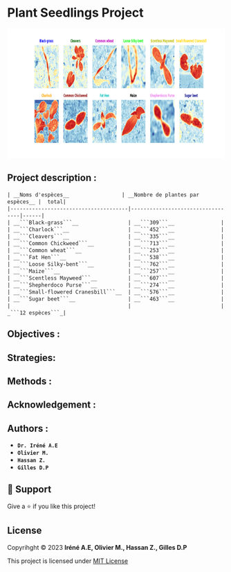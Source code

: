 # <!-- TITLE --> Plant Seedlings Project
<img width="1000px" height="300px" src="images/out.png"></img>

## Project description :

    | __Noms d'espèces__                 | __Nombre de plantes par espèces__ |  total|
    |--------------------------------------|----------------------------------|------|
    | __```Black-grass```__                | __```309```__               |
    | __```Charlock```__                   | __```452```__               |
    | __```Cleavers```__                   | __```335```__               |
    | __```Common Chickweed```__           | __```713```__               |
    | __```Common wheat```__               | __```253```__               |
    | __```Fat Hen```__                    | __```538```__               |
    | __```Loose Silky-bent```__           | __```762```__               |
    | __```Maize```__                      | __```257```__               |
    | __```Scentless Mayweed```__          | __```607```__               |
    | __```Shepherdoco Purse```__          | __```274```__               |
    | __```Small-flowered Cranesbill```__  | __```576```__               |
    | __```Sugar beet```__                 | __```463```__               | 
    |                                      |                             | _```12 espèces```_|

## Objectives : 

## Strategies:

## Methods :

## Acknowledgement :

## Authors : 
* __**```Dr. Iréné A.E```**__
* __**```Olivier M.```**__ 
* __**```Hassan Z.```**__
* __**```Gilles D.P```**__

## 🤝 Support 
Give a ⭐ if you like this project!

## License 
Copyrihght © 2023 __**Iréné A.E, Olivier M., Hassan Z., Gilles D.P**__

This project is licensed under [MIT License](https://github.com/amiehe-essomba/Plant_Seedlings_ds_Project/blob/Plant_Seedlings/LICENSE)

